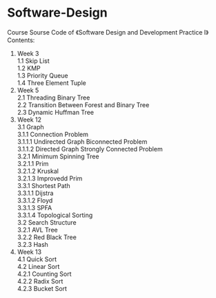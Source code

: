 # Software-Design
Course Sourse Code of 《Software Design and Development Practice I》  
Contents:  
  1. Week 3  
    1.1 Skip List  
    1.2 KMP  
    1.3 Priority Queue  
    1.4 Three Element Tuple  
  2. Week 5  
    2.1 Threading Binary Tree  
    2.2 Transition Between Forest and Binary Tree  
    2.3 Dynamic Huffman Tree  
  3. Week 12  
    3.1 Graph  
      3.1.1 Connection Problem  
          3.1.1.1 Undirected Graph Biconnected Problem  
          3.1.1.2 Directed Graph Strongly Connected Problem  
      3.2.1 Minimum Spinning Tree  
        3.2.1.1 Prim  
        3.2.1.2 Kruskal   
        3.2.1.3 Improvedd Prim  
      3.3.1 Shortest Path  
        3.3.1.1 Dijstra  
        3.3.1.2 Floyd  
        3.3.1.3 SPFA  
        3.3.1.4 Topological Sorting  
    3.2 Search Structure  
      3.2.1 AVL Tree  
      3.2.2 Red Black Tree  
      3.2.3 Hash  
  4. Week 13  
    4.1 Quick Sort  
    4.2 Linear Sort  
      4.2.1 Counting Sort  
      4.2.2 Radix Sort  
      4.2.3 Bucket Sort  
